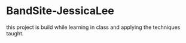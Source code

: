 # BandSite-JessicaLee
this project is build while learning in class and applying the techniques taught. 